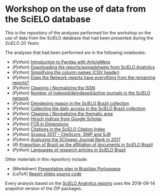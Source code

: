 # Workshop on the use of data from the SciELO database

This is the repository of the analyses performed for the
workshop on the use of data from the SciELO database
that had been presented during the *SciELO 20 Years*.

The analyses that had been performed are in the following notebooks:

* (*Python*) [Introduction to Pandas with ArticleMeta](articlemeta_pandas.ipynb)
* (*Python*) [Downloading the reports/spreadsheets from SciELO Analytics](download_reports.ipynb)
* (*Python*) [Simplifying the column names (CSV header)](simplify_header.ipynb)
* (*Python*) [Does the Network reports have everything from the remaining reports?](network_has_everything.ipynb)
* (*Python*) [Cleaning / Normalizing the ISSN](clean_issn.ipynb)
* (*Python*) [Number of indexed/deindexed/active journals in the SciELO network](active_journals.ipynb)
* (*Python*) [Deindexing reason in the SciELO Brazil collection](deindex_reason.ipynb)
* (*Python*) [Collecting the daily access in the SciELO Brazil collection](daily_access.ipynb)
* (*Python*) [Cleaning / Normalizing the thematic area](clean_area.ipynb)
* (*Python*) [Hirsch indices from Google Scholar](google_scholar_h5.ipynb)
* (*Python*) [FCR in Dimensions](dimensions_fcr.ipynb)
* (*Python*) [Citations in the SciELO Citation Index](scielo_ci_citations.ipynb)
* (*Python*) [Scopus 2017 - CiteScore, SNIP and SJR](scopus2017.ipynb)
* (*Python*) [Analyzing the SCImago Journal Rank in 2017](scimago2017.ipynb)
* (*R*) [Proportion of Brazil as the affiliation of documents in SciELO Brazil](affiliation_br.Rmd)
* (*Python*) [Languages of research articles in SciELO Brazil](articles_languages.ipynb)

Other materials in this repository include:

* (*Markdown*) [Presentation plan in Brazilian Portuguese](presentation_plan_ptbr.md)
* (*LaTeX*) [Report slides source code](slides.tex)

Every analysis based on the
[SciELO Analytics reports](https://analytics.scielo.org/w/reports)
uses the 2018-09-14 snapshot version of the ZIP packages.
